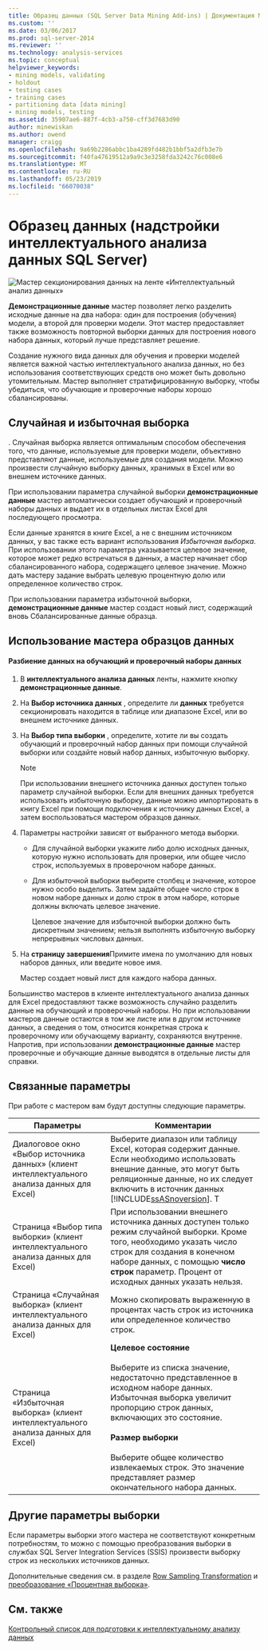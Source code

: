 ```yaml
---
title: Образец данных (SQL Server Data Mining Add-ins) | Документация Майкрософт
ms.custom: ''
ms.date: 03/06/2017
ms.prod: sql-server-2014
ms.reviewer: ''
ms.technology: analysis-services
ms.topic: conceptual
helpviewer_keywords:
- mining models, validating
- holdout
- testing cases
- training cases
- partitioning data [data mining]
- mining models, testing
ms.assetid: 35907ae6-887f-4cb3-a750-cff3d7683d90
author: minewiskan
ms.author: owend
manager: craigg
ms.openlocfilehash: 9a69b2286abbc1ba4289fd482b1bbf5a2dfb3e7b
ms.sourcegitcommit: f40fa47619512a9a9c3e3258fda3242c76c008e6
ms.translationtype: MT
ms.contentlocale: ru-RU
ms.lasthandoff: 05/23/2019
ms.locfileid: "66070038"
---
```

# <a name="sample-data-sql-server-data-mining-add-ins"></a>Образец данных (надстройки интеллектуального анализа данных SQL Server)
  ![Мастер секционирования данных на ленте «Интеллектуальный анализ данных»](media/dmc-partition.gif "мастер секционирования данных на ленте «Интеллектуальный анализ данных»")  
  
 **Демонстрационные данные** мастер позволяет легко разделить исходные данные на два набора: один для построения (обучения) модели, а второй для проверки модели. Этот мастер предоставляет также возможность повторной выборки данных для построения нового набора данных, который лучше представляет решение.  
  
 Создание нужного вида данных для обучения и проверки моделей является важной частью интеллектуального анализа данных, но без использования соответствующих средств оно может быть довольно утомительным. Мастер выполняет стратифицированную выборку, чтобы убедиться, что обучающие и проверочные наборы хорошо сбалансированы.  
  
## <a name="random-sampling-and-oversampling"></a>Случайная и избыточная выборка  
 . Случайная выборка является оптимальным способом обеспечения того, что данные, используемые для проверки модели, объективно представляют данные, используемые для создания модели. Можно произвести случайную выборку данных, хранимых в Excel или во внешнем источнике данных.  
  
 При использовании параметра случайной выборки **демонстрационные данные** мастер автоматически создает обучающий и проверочный наборы данных и выдает их в отдельных листах Excel для последующего просмотра.  
  
 Если данные хранятся в книге Excel, а не с внешним источником данных, у вас также есть вариант использования *Избыточная выборка*. При использовании этого параметра указывается целевое значение, которое может редко встречаться в данных, а мастер начинает сбор сбалансированного набора, содержащего целевое значение. Можно дать мастеру задание выбрать целевую процентную долю или определенное количество строк.  
  
 При использовании параметра избыточной выборки, **демонстрационные данные** мастер создаст новый лист, содержащий вновь Сбалансированные данные образца.  
  
## <a name="using-the-sample-data-wizard"></a>Использование мастера образцов данных  
  
#### <a name="to-separate-data-into-training-and-testing-sets"></a>Разбиение данных на обучающий и проверочный наборы данных  
  
1.  В **интеллектуального анализа данных** ленты, нажмите кнопку **демонстрационные данные**.  
  
2.  На **Выбор источника данных** , определите ли **данных** требуется секционировать находится в таблице или диапазоне Excel, или во внешнем источнике данных.  
  
3.  На **Выбор типа выборки** , определите, хотите ли вы создать обучающий и проверочный набор данных при помощи случайной выборки или создайте новый набор данных, избыточную выборку.  
  
    > [!NOTE]  
    >  При использовании внешнего источника данных доступен только параметр случайной выборки. Если для внешних данных требуется использовать избыточную выборку, данные можно импортировать в книгу Excel при помощи подключения к источнику данных Excel, а затем воспользоваться мастером образцов данных.  
  
4.  Параметры настройки зависят от выбранного метода выборки.  
  
    -   Для случайной выборки укажите либо долю исходных данных, которую нужно использовать для проверки, или общее число строк, используемых в проверочном наборе данных.  
  
    -   Для избыточной выборки выберите столбец и значение, которое нужно особо выделить. Затем задайте общее число строк в новом наборе данных и долю строк в этом наборе, которые должны включать целевое значение.  
  
         Целевое значение для избыточной выборки должно быть дискретным значением; нельзя выполнять избыточную выборку непрерывных числовых данных.  
  
5.  На **страницу завершения**Примите имена по умолчанию для новых наборов данных, или введите новое имя.  
  
     Мастер создает новый лист для каждого набора данных.  
  
 Большинство мастеров в клиенте интеллектуального анализа данных для Excel предоставляют также возможность случайно разделить данные на обучающий и проверочный наборы. Но при использовании мастеров данные остаются в том же листе или в другом источнике данных, а сведения о том, относится конкретная строка к проверочному или обучающему варианту, сохраняются внутренне. Напротив, при использовании **демонстрационные данные** мастер проверочные и обучающие данные выводятся в отдельные листы для справки.  
  
## <a name="related-options"></a>Связанные параметры  
 При работе с мастером вам будут доступны следующие параметры.  
  
|Параметры|Комментарии|  
|-------------|--------------|  
|Диалоговое окно «Выбор источника данных» (клиент интеллектуального анализа данных для Excel)|Выберите диапазон или таблицу Excel, которая содержит данные. Если необходимо использовать внешние данные, это могут быть реляционные данные, но их следует включить в источник данных [!INCLUDE[ssASnoversion](../includes/ssasnoversion-md.md)]. T|  
|Страница «Выбор типа выборки» (клиент интеллектуального анализа данных для Excel)|При использовании внешнего источника данных доступен только режим случайной выборки. Кроме того, необходимо указать число строк для создания в конечном наборе данных, с помощью **число строк** параметр. Процент от исходных данных указать нельзя.|  
|Страница «Случайная выборка» (клиент интеллектуального анализа данных для Excel)|Можно скопировать выраженную в процентах часть строк из источника или определенное количество строк.|  
|Страница «Избыточная выборка» (клиент интеллектуального анализа данных для Excel)|**Целевое состояние**<br /><br /> Выберите из списка значение, недостаточно представленное в исходном наборе данных. Избыточная выборка увеличит пропорцию строк данных, включающих это состояние.<br /><br /> **Размер выборки**<br /><br /> Выберите общее количество извлекаемых строк. Это значение представляет размер окончательного набора данных.|  
  
## <a name="other-sampling-options"></a>Другие параметры выборки  
 Если параметры выборки этого мастера не соответствуют конкретным потребностям, то можно с помощью преобразования выборки в службах SQL Server Integration Services (SSIS) произвести выборку строк из нескольких источников данных.  
  
 Дополнительные сведения см. в разделе [Row Sampling Transformation](../integration-services/data-flow/transformations/row-sampling-transformation.md) и [преобразование «Процентная выборка»](../integration-services/data-flow/transformations/percentage-sampling-transformation.md).  
  
## <a name="see-also"></a>См. также  
 [Контрольный список для подготовки к интеллектуальному анализу данных](checklist-of-preparation-for-data-mining.md)  
  
  
